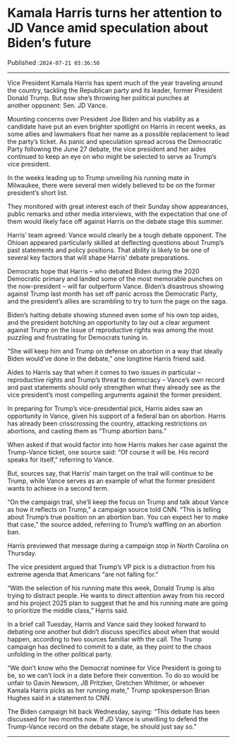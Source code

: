 # Kamala Harris turns her attention to JD Vance amid speculation about Biden’s future

Published :`2024-07-21 03:36:50`

---

Vice President Kamala Harris has spent much of the year traveling around the country, tackling the Republican party and its leader, former President Donald Trump. But now she’s throwing her political punches at another opponent: Sen. JD Vance.

Mounting concerns over President Joe Biden and his viability as a candidate have put an even brighter spotlight on Harris in recent weeks, as some allies and lawmakers float her name as a possible replacement to lead the party’s ticket. As panic and speculation spread across the Democratic Party following the June 27 debate, the vice president and her aides continued to keep an eye on who might be selected to serve as Trump’s vice president.

In the weeks leading up to Trump unveiling his running mate in Milwaukee, there were several men widely believed to be on the former president’s short list.

They monitored with great interest each of their Sunday show appearances, public remarks and other media interviews, with the expectation that one of them would likely face off against Harris on the debate stage this summer.

Harris’ team agreed: Vance would clearly be a tough debate opponent. The Ohioan appeared particularly skilled at deflecting questions about Trump’s past statements and policy positions. That ability is likely to be one of several key factors that will shape Harris’ debate preparations.

Democrats hope that Harris – who debated Biden during the 2020 Democratic primary and landed some of the most memorable punches on the now-president – will far outperform Vance. Biden’s disastrous showing against Trump last month has set off panic across the Democratic Party, and the president’s allies are scrambling to try to turn the page on the saga.

Biden’s halting debate showing stunned even some of his own top aides, and the president botching an opportunity to lay out a clear argument against Trump on the issue of reproductive rights was among the most puzzling and frustrating for Democrats tuning in.

“She will keep him and Trump on defense on abortion in a way that ideally Biden would’ve done in the debate,” one longtime Harris friend said.

Aides to Harris say that when it comes to two issues in particular – reproductive rights and Trump’s threat to democracy – Vance’s own record and past statements should only strengthen what they already see as the vice president’s most compelling arguments against the former president.

In preparing for Trump’s vice-presidential pick, Harris aides saw an opportunity in Vance, given his support of a federal ban on abortion. Harris has already been crisscrossing the country, attacking restrictions on abortions, and casting them as “Trump abortion bans.”

When asked if that would factor into how Harris makes her case against the Trump-Vance ticket, one source said: “Of course it will be. His record speaks for itself,” referring to Vance.

But, sources say, that Harris’ main target on the trail will continue to be Trump, while Vance serves as an example of what the former president wants to achieve in a second term.

“On the campaign trail, she’ll keep the focus on Trump and talk about Vance as how it reflects on Trump,” a campaign source told CNN. “This is telling about Trump’s true position on an abortion ban. You can expect her to make that case,” the source added, referring to Trump’s waffling on an abortion ban.

Harris previewed that message during a campaign stop in North Carolina on Thursday.

The vice president argued that Trump’s VP pick is a distraction from his extreme agenda that Americans “are not falling for.”

“With the selection of his running mate this week, Donald Trump is also trying to distract people. He wants to direct attention away from his record and his project 2025 plan to suggest that he and his running mate are going to prioritize the middle class,” Harris said.

In a brief call Tuesday, Harris and Vance said they looked forward to debating one another but didn’t discuss specifics about when that would happen, according to two sources familiar with the call. The Trump campaign has declined to commit to a date, as they point to the chaos unfolding in the other political party.

“We don’t know who the Democrat nominee for Vice President is going to be, so we can’t lock in a date before their convention. To do so would be unfair to Gavin Newsom, JB Pritzker, Gretchen Whitmer, or whoever Kamala Harris picks as her running mate,” Trump spokesperson Brian Hughes said in a statement to CNN.

The Biden campaign hit back Wednesday, saying: “This debate has been discussed for two months now. If JD Vance is unwilling to defend the Trump-Vance record on the debate stage, he should just say so.”

---


